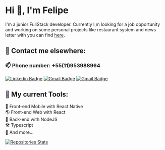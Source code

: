 # Hi 👋, I'm Felipe

I'm a junior FullStack developer. Currently I,m looking for a job opportunity and working on some personal projects like restaurant system and news letter with you can find [here](https://github.com/Feelpe?tab=repositories).

## 🤝 Contact me elsewhere:

### 📫 Phone number: +55(11)953988964

[![Linkedin Badge](https://img.shields.io/badge/LinkedIn-0077B5?style=for-the-badge&logo=linkedin&logoColor=white)](https://linkedin.com/in/felipe-creator/) 
[![Gmail Badge](https://img.shields.io/badge/felipesscreator@gmail.com-D14836?style=for-the-badge&logo=gmail&logoColor=white)](mailto:felipesscreator@gmail.com)
[![Gmail Badge](https://img.shields.io/badge/Discord-7289DA?style=for-the-badge&logo=discord&logoColor=white)](https://discord.gg/#2327)

## 🧰 My current Tools:

📲 Front-end Mobile with React Native \
🌎 Front-end Web with React \
📡 Back-end with NodeJS \
🛠️ Typescript \
🧰 And more...

[![Repositories Stats](https://github-readme-stats.vercel.app/api/top-langs/?username=feelpe&count_private=true&langs_count=6&theme=calm&layout=compact)](https://github.com/Feelpe?tab=repositories)
